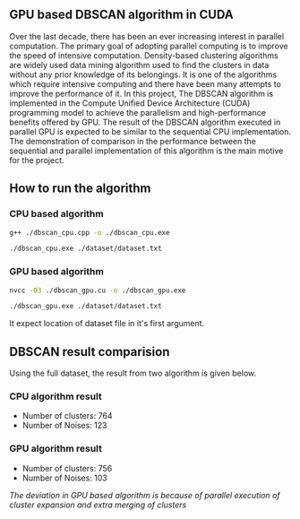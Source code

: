 ## GPU based DBSCAN algorithm in CUDA
Over the last decade, there has been an ever increasing interest in parallel computation. The primary goal of adopting parallel computing is to improve the speed of intensive computation. Density-based clustering algorithms are widely used data mining algorithm used to find the clusters in data without any prior knowledge of its belongings. It is one of the algorithms which require intensive computing and there have been many attempts to improve the performance of it. In this project, The DBSCAN algorithm is implemented in the Compute Unified Device Architecture (CUDA) programming model to achieve the parallelism and high-performance benefits offered by GPU. The result of the DBSCAN algorithm executed in parallel GPU is expected to be similar to the sequential CPU implementation. The demonstration of comparison in the performance between the sequential and parallel implementation of this algorithm is the main motive for the project.

## How to run the algorithm
### CPU based algorithm
```bash
g++ ./dbscan_cpu.cpp -o ./dbscan_cpu.exe

./dbscan_cpu.exe ./dataset/dataset.txt
```

### GPU based algorithm
```bash
nvcc -O3 ./dbscan_gpu.cu -o ./dbscan_gpu.exe

./dbscan_gpu.exe ./dataset/dataset.txt
```
It expect location of dataset file in it's first argument.

## DBSCAN result comparision
Using the full dataset, the result from two algorithm is given below.

### CPU algorithm result
* Number of clusters: 764
* Number of Noises: 123

### GPU algorithm result
* Number of clusters: 756
* Number of Noises: 103

*The deviation in GPU based algorithm is because of parallel execution of cluster expansion and extra merging of clusters*